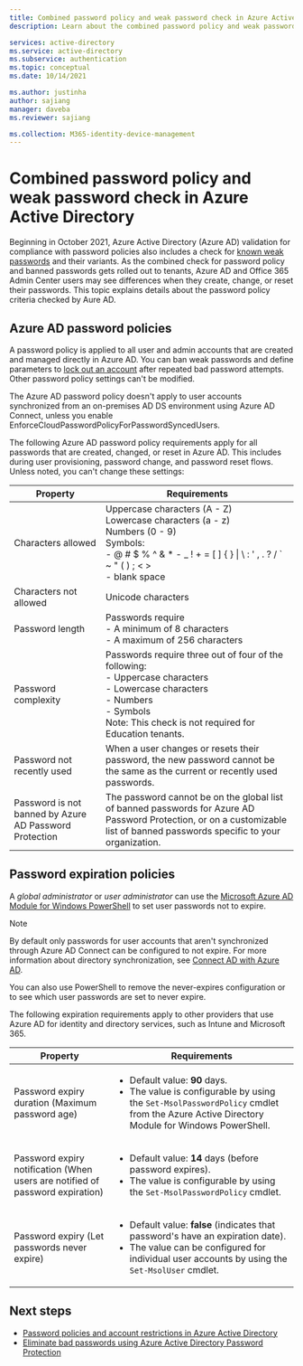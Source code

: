 ```yaml
---
title: Combined password policy and weak password check in Azure Active Directory
description: Learn about the combined password policy and weak password check in Azure Active Directory

services: active-directory
ms.service: active-directory
ms.subservice: authentication
ms.topic: conceptual
ms.date: 10/14/2021

ms.author: justinha
author: sajiang
manager: daveba
ms.reviewer: sajiang

ms.collection: M365-identity-device-management
---
```

# Combined password policy and weak password check in Azure Active Directory

Beginning in October 2021, Azure Active Directory (Azure AD) validation for compliance with password policies also includes a check for [known weak passwords](concept-password-ban-bad.md) and their variants. 
As the combined check for password policy and banned passwords gets rolled out to tenants, Azure AD and Office 365 Admin Center users may see differences when they create, change, or reset their passwords. This topic explains details about the password policy criteria checked by Aure AD. 

## Azure AD password policies

A password policy is applied to all user and admin accounts that are created and managed directly in Azure AD. You can ban weak passwords and define parameters to [lock out an account](howto-password-smart-lockout.md) after repeated bad password attempts. Other password policy settings can't be modified.

The Azure AD password policy doesn't apply to user accounts synchronized from an on-premises AD DS environment using Azure AD Connect, unless you enable EnforceCloudPasswordPolicyForPasswordSyncedUsers.

The following Azure AD password policy requirements apply for all passwords that are created, changed, or reset in Azure AD. This includes during user provisioning, password change, and password reset flows. Unless noted, you can't change these settings:

| Property | Requirements |
| --- | --- |
| Characters allowed |Uppercase characters (A - Z)<br>Lowercase characters (a - z)<br>Numbers (0 - 9)<br>Symbols:<br>- @ # $ % ^ & * - _ ! + = [ ] { } &#124; \ : ' , . ? / \` ~ " ( ) ; < ><br>- blank space |
| Characters not allowed | Unicode characters |
| Password length |Passwords require<br>- A minimum of 8 characters<br>- A maximum of 256 characters</li> |
| Password complexity |Passwords require three out of four of the following:<br>- Uppercase characters<br>- Lowercase characters<br>- Numbers <br>- Symbols<br> Note: This check is not required for Education tenants. |
| Password not recently used | When a user changes or resets their password, the new password cannot be the same as the current or recently used passwords. |
| Password is not banned by Azure AD Password Protection | The password cannot be on the global list of banned passwords for Azure AD Password Protection, or on a customizable list of banned passwords specific to your organization. |

## Password expiration policies

A *global administrator* or *user administrator* can use the [Microsoft Azure AD Module for Windows PowerShell](/powershell/module/Azuread/) to set user passwords not to expire.

> [!NOTE]
> By default only passwords for user accounts that aren't synchronized through Azure AD Connect can be configured to not expire. For more information about directory synchronization, see [Connect AD with Azure AD](../hybrid/how-to-connect-password-hash-synchronization.md#password-expiration-policy).

You can also use PowerShell to remove the never-expires configuration or to see which user passwords are set to never expire.

The following expiration requirements apply to other providers that use Azure AD for identity and directory services, such as Intune and Microsoft 365. 

| Property | Requirements |
| --- | --- |
| Password expiry duration (Maximum password age) |<ul><li>Default value: **90** days.</li><li>The value is configurable by using the `Set-MsolPasswordPolicy` cmdlet from the Azure Active Directory Module for Windows PowerShell.</li></ul> |
| Password expiry notification (When users are notified of password expiration) |<ul><li>Default value: **14** days (before password expires).</li><li>The value is configurable by using the `Set-MsolPasswordPolicy` cmdlet.</li></ul> |
| Password expiry (Let passwords never expire) |<ul><li>Default value: **false** (indicates that password's have an expiration date).</li><li>The value can be configured for individual user accounts by using the `Set-MsolUser` cmdlet.</li></ul> |

## Next steps

- [Password policies and account restrictions in Azure Active Directory](concept-sspr-policy.md)
- [Eliminate bad passwords using Azure Active Directory Password Protection](concept-password-ban-bad.md)